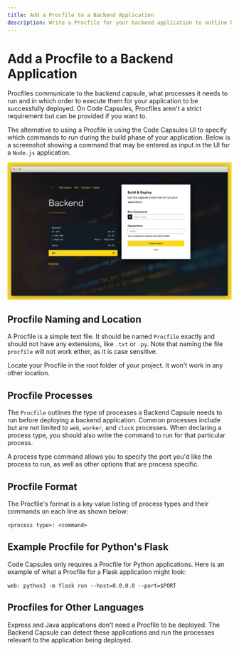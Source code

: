 ```yaml
---
title: Add a Procfile to a Backend Application
description: Write a Procfile for your backend application to outline how it should be run
---
```


# Add a Procfile to a Backend Application

Procfiles communicate to the backend capsule, what processes it needs to run and in which order to execute them for your application to be successfully deployed. On Code Capsules, Procfiles aren't a strict requirement but can be provided if you want to. 

The alternative to using a Procfile is using the Code Capsules UI to specify which commands to run during the build phase of your application. Below is a screenshot showing a command that may be entered as input in the UI for a `Node.js` application. 

![Run command for Node application](../assets/deployment/shared/run-command.png)

## Procfile Naming and Location

A Procfile is a simple text file. It should be named `Procfile` exactly and should not have any extensions, like `.txt` or `.py`. Note that naming the file `procfile` will not work either, as it is case sensitive. 

Locate your Procfile in the root folder of your project. It won't work in any other location.

## Procfile Processes 

The `Procfile` outlines the type of processes a Backend Capsule needs to run before deploying a backend application. Common processes include but are not limited to `web`, `worker`, and `clock` processes. When declaring a process type, you should also write the command to run for that particular process.

A process type command allows you to specify the port you'd like the process to run, as well as other options that are process specific. 

## Procfile Format

The Procfile's format is a key value listing of process types and their commands on each line as shown below: 

```
<process type>: <command>
```

## Example Procfile for Python's Flask

Code Capsules only requires a Procfile for Python applications. Here is an example of what a Procfile for a Flask application might look:

```
web: python3 -m flask run --host=0.0.0.0 --port=$PORT
```

## Procfiles for Other Languages

Express and Java applications don't need a Procfile to be deployed. The Backend Capsule can detect these applications and run the processes relevant to the application being deployed. 
